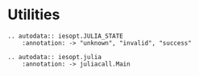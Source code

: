 # Utilities

```{eval-rst}
.. autodata:: iesopt.JULIA_STATE
    :annotation: -> "unknown", "invalid", "success"

.. autodata:: iesopt.julia
    :annotation: -> juliacall.Main
```
